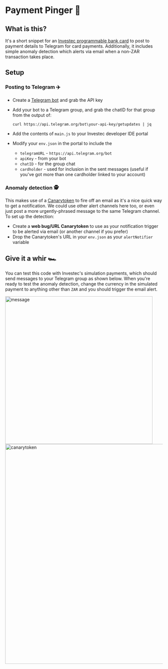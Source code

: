 # Payment Pinger 💸
## What is this?
It's a short snippet for an [Investec programmable bank card](https://www.investec.com/en_za/banking/tech-professionals/programmable-banking.html) to post to payment details to Telegram for card payments.
Additionally, it includes simple anomaly detection which alerts via email when a non-ZAR transaction takes place. 

## Setup
### Posting to Telegram ✈️
- Create a [Telegram bot](https://core.telegram.org/bots/tutorial) and grab the API key
- Add your bot to a Telegram group, and grab the chatID for that group from the output of:
  
  ```curl https://api.telegram.org/bot\your-api-key/getupdates | jq```
- Add the contents of `main.js` to your Investec developer IDE portal
- Modify your `env.json` in the portal to include the
  - `telegramURL` - `https://api.telegram.org/bot`
  - `apiKey` - from your bot
  - `chatID` - for the group chat
  - `cardholder` - used for inclusion in the sent messages (useful if you've got more than one cardholder linked to your account)
 
### Anomaly detection 🕵️
This makes use of a [Canarytoken](https://canarytokens.org/generate) to fire off an email as it's a nice quick way to get a notification.
We could use other alert channels here too, or even just post a more urgently-phrased message to the same Telegram channel.
To set up the detection:
- Create a **web bug/URL Canarytoken** to use as your notification trigger to be alerted via email (or another channel if you prefer)
- Drop the Canarytoken's URL in your `env.json` as your `alertNotifier` variable

## Give it a whir 🏎️
You can test this code with Investec's simulation payments, which should send messages to your Telegram group as shown below.
When you're ready to test the anomaly detection, change the currency in the simulated payment to anything other than `ZAR` and you should trigger the email alert.

<img width="471" alt="message" src="https://github.com/roberto-aldera/card-payment-notifier/assets/51328612/23b31eb8-d9fa-4c04-8b9f-16bb4661e136">

<img width="701" alt="canarytoken" src="https://github.com/roberto-aldera/card-payment-notifier/assets/51328612/8a4767d8-00b9-461b-98cd-eabecda1cedd">
